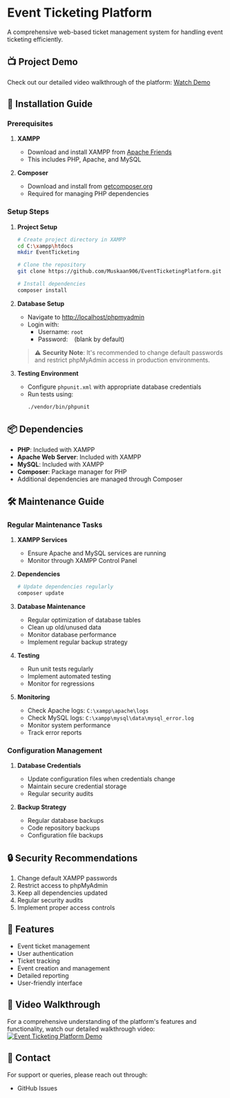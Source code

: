 # Event Ticketing Platform

A comprehensive web-based ticket management system for handling event ticketing efficiently.

## 📺 Project Demo
Check out our detailed video walkthrough of the platform: [Watch Demo](https://www.youtube.com/watch?v=UHHf_7TrLDs&ab_channel=MuskaanSandhu)

## 🚀 Installation Guide

### Prerequisites

1. **XAMPP**
   - Download and install XAMPP from [Apache Friends](https://www.apachefriends.org/index.html)
   - This includes PHP, Apache, and MySQL

2. **Composer**
   - Download and install from [getcomposer.org](https://getcomposer.org/download)
   - Required for managing PHP dependencies

### Setup Steps

1. **Project Setup**
   ```bash
   # Create project directory in XAMPP
   cd C:\xampp\htdocs
   mkdir EventTicketing
   
   # Clone the repository
   git clone https://github.com/Muskaan906/EventTicketingPlatform.git .
   
   # Install dependencies
   composer install
   ```

2. **Database Setup**
   - Navigate to [http://localhost/phpmyadmin](http://localhost/phpmyadmin)
   - Login with:
     - Username: `root`
     - Password: ` ` (blank by default)
   
   > ⚠️ **Security Note**: It's recommended to change default passwords and restrict phpMyAdmin access in production environments.

3. **Testing Environment**
   - Configure `phpunit.xml` with appropriate database credentials
   - Run tests using:
     ```bash
     ./vendor/bin/phpunit
     ```

## 📦 Dependencies

- **PHP**: Included with XAMPP
- **Apache Web Server**: Included with XAMPP
- **MySQL**: Included with XAMPP
- **Composer**: Package manager for PHP
- Additional dependencies are managed through Composer

## 🛠 Maintenance Guide

### Regular Maintenance Tasks

1. **XAMPP Services**
   - Ensure Apache and MySQL services are running
   - Monitor through XAMPP Control Panel

2. **Dependencies**
   ```bash
   # Update dependencies regularly
   composer update
   ```

3. **Database Maintenance**
   - Regular optimization of database tables
   - Clean up old/unused data
   - Monitor database performance
   - Implement regular backup strategy

4. **Testing**
   - Run unit tests regularly
   - Implement automated testing
   - Monitor for regressions

5. **Monitoring**
   - Check Apache logs: `C:\xampp\apache\logs`
   - Check MySQL logs: `C:\xampp\mysql\data\mysql_error.log`
   - Monitor system performance
   - Track error reports

### Configuration Management

1. **Database Credentials**
   - Update configuration files when credentials change
   - Maintain secure credential storage
   - Regular security audits

2. **Backup Strategy**
   - Regular database backups
   - Code repository backups
   - Configuration file backups

## 🔒 Security Recommendations

1. Change default XAMPP passwords
2. Restrict access to phpMyAdmin
3. Keep all dependencies updated
4. Regular security audits
5. Implement proper access controls

## 🎯 Features
- Event ticket management
- User authentication
- Ticket tracking
- Event creation and management
- Detailed reporting
- User-friendly interface

## 🎥 Video Walkthrough
For a comprehensive understanding of the platform's features and functionality, watch our detailed walkthrough video:
[![Event Ticketing Platform Demo](https://img.youtube.com/vi/UHHf_7TrLDs/0.jpg)](https://www.youtube.com/watch?v=UHHf_7TrLDs&ab_channel=MuskaanSandhu)

## 📧 Contact

For support or queries, please reach out through:
- GitHub Issues






